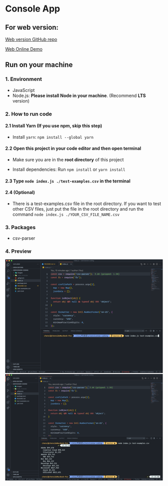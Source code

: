 # Console App

## For web version:

[Web version GitHub repo](https://github.com/ChenxiiCheng/Terminal-Web)

[Web Online Demo](https://terminal-web.vercel.app/)

## Run on your machine

### 1. Environment

- JavaScript
- Node.js: **Please install Node in your machine**. (Recommend **LTS** version)

### 2. How to run code

#### 2.1 Install Yarn (If you use npm, skip this step)

- Install `yarn`: `npm install --global yarn`

#### 2.2 Open this project in your code editor and then open terminal

- Make sure you are in the **root directory** of this project

- Install dependencies: Run `npm install` or `yarn install`

#### 2.3 Type `node index.js ./test-examples.csv` in the terminal

#### 2.4 (Optional)

- There is a test-examples.csv file in the root directory. If you want to test other CSV files, just put the file in the root directory and run the command `node index.js ./YOUR_CSV_FILE_NAME.csv`

### 3. Packages

- csv-parser

### 4. Preview

![image-20191025143441031](./images/preview1.png)
![image-20191025143441031](./images/preview3.png)
